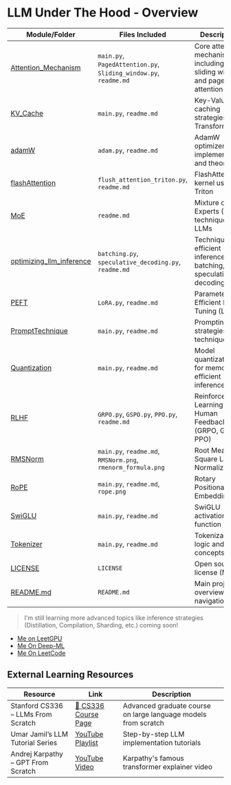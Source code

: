 # LLM Under The Hood - Overview

| Module/Folder         | Files Included                                                                 | Description                                                  |
|-----------------------|----------------------------------------------------------------------------------|--------------------------------------------------------------|
| [Attention_Mechanism](https://github.com/Sagor0078/llm-under-the-hood/tree/main/Attention_Mechanism) | `main.py`, `PagedAttention.py`, `Sliding_window.py`, `readme.md` | Core attention mechanisms including sliding window and paged attention |
| [KV_Cache](https://github.com/Sagor0078/llm-under-the-hood/tree/main/KV_Cache)                         | `main.py`, `readme.md`                                      | Key-Value caching strategies in Transformers                |
| [adamW](https://github.com/Sagor0078/llm-under-the-hood/tree/main/adamW)                               | `adam.py`, `readme.md`                                      | AdamW optimizer implementation and theory                   |
| [flashAttention](https://github.com/Sagor0078/llm-under-the-hood/tree/main/flashAttention)             | `flush_attention_triton.py`, `readme.md`                    | FlashAttention kernel using Triton                         |
| [MoE](https://github.com/Sagor0078/llm-under-the-hood/tree/main/MoE)                                   | `readme.md`                                                 | Mixture of Experts (MoE) techniques in LLMs                |
| [optimizing_llm_inference](https://github.com/Sagor0078/llm-under-the-hood/tree/main/optimizing_llm_inference) | `batching.py`, `speculative_decoding.py`, `readme.md`        | Techniques for efficient inference (e.g., batching, speculative decoding) |
| [PEFT](https://github.com/Sagor0078/llm-under-the-hood/tree/main/PEFT)                                 | `LoRA.py`, `readme.md`                                       | Parameter-Efficient Fine-Tuning (LoRA)                      |
| [PromptTechnique](https://github.com/Sagor0078/llm-under-the-hood/tree/main/PromptTechnique)           | `main.py`, `readme.md`                                      | Prompting strategies and techniques                        |
| [Quantization](https://github.com/Sagor0078/llm-under-the-hood/tree/main/Quantization)                 | `main.py`, `readme.md`                                      | Model quantization for memory-efficient inference           |
| [RLHF](https://github.com/Sagor0078/llm-under-the-hood/tree/main/RLHF)                                 | `GRPO.py`, `GSPO.py`, `PPO.py`, `readme.md`                 | Reinforcement Learning from Human Feedback (GRPO, GSPO, PPO) |
| [RMSNorm](https://github.com/Sagor0078/llm-under-the-hood/tree/main/RMSNorm)                           | `main.py`, `readme.md`, `RMSNorm.png`, `rmenorm_formula.png`| Root Mean Square Layer Normalization                        |
| [RoPE](https://github.com/Sagor0078/llm-under-the-hood/tree/main/RoPE)                                 | `main.py`, `readme.md`, `rope.png`                          | Rotary Positional Embeddings                               |
| [SwiGLU](https://github.com/Sagor0078/llm-under-the-hood/tree/main/SwiGLU)                             | `main.py`, `readme.md`                                      | SwiGLU activation function                                 |
| [Tokenizer](https://github.com/Sagor0078/llm-under-the-hood/tree/main/Tokenizer)                       | `main.py`, `readme.md`                                      | Tokenization logic and concepts                            |
| [LICENSE](https://github.com/Sagor0078/llm-under-the-hood/blob/main/LICENSE)                           | `LICENSE`                                                    | Open source license (MIT)                                  |
| [README.md](https://github.com/Sagor0078/llm-under-the-hood/blob/main/README.md)                       | `README.md`                                                  | Main project overview and navigation                       |
               

> I'm still learning more advanced topics like inference strategies (Distillation, Compilation, Sharding, etc.) coming soon!

- [Me on LeetGPU](https://leetgpu.com/profile?display_name=Sagor0078)
- [Me On Deep-ML](https://www.deep-ml.com/profile/e5b1MI2S0KUZdV8fXCAoUvk8YPz1)
- [Me On LeetCode](https://leetcode.com/u/sagor78/)

## External Learning Resources

| Resource | Link | Description |
|---------|------|-------------|
| Stanford CS336 – LLMs From Scratch | [🔗 CS336 Course Page](https://web.stanford.edu/class/cs336/) | Advanced graduate course on large language models from scratch |
| Umar Jamil’s LLM Tutorial Series | [YouTube Playlist](https://www.youtube.com/@umarjamilai/featured) | Step-by-step LLM implementation tutorials |
| Andrej Karpathy – GPT From Scratch | [YouTube Video](https://www.youtube.com/watch?v=kCc8FmEb1nY) | Karpathy's famous transformer explainer video |

